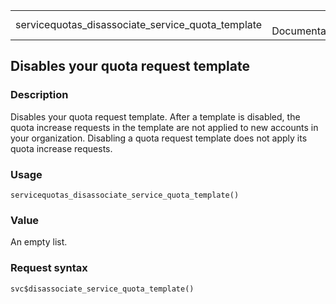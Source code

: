 <table style="width: 100%;">
<tbody>
<tr class="odd">
<td>servicequotas_disassociate_service_quota_template</td>
<td style="text-align: right;">R Documentation</td>
</tr>
</tbody>
</table>

## Disables your quota request template

### Description

Disables your quota request template. After a template is disabled, the
quota increase requests in the template are not applied to new accounts
in your organization. Disabling a quota request template does not apply
its quota increase requests.

### Usage

    servicequotas_disassociate_service_quota_template()

### Value

An empty list.

### Request syntax

    svc$disassociate_service_quota_template()
